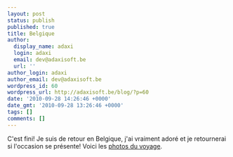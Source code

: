 ```yaml
---
layout: post
status: publish
published: true
title: Belgique
author:
  display_name: adaxi
  login: adaxi
  email: dev@adaxisoft.be
  url: ''
author_login: adaxi
author_email: dev@adaxisoft.be
wordpress_id: 60
wordpress_url: http://adaxisoft.be/blog/?p=60
date: '2010-09-28 14:26:46 +0000'
date_gmt: '2010-09-28 13:26:46 +0000'
tags: []
comments: []
---
```

C'est fini! Je suis de retour en Belgique, j'ai vraiment adoré et je retournerai si l'occasion se présente!
Voici les <a title="Lien vers les photos" href="http://picasaweb.google.com/bonaert/Philipinnes?feat=directlink">photos du voyage</a>.
